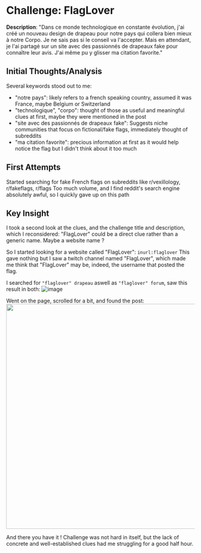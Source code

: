 # Challenge: FlagLover
**Description**: 
"Dans ce monde technologique en constante évolution, j'ai créé un nouveau design de drapeau pour notre pays qui collera bien mieux à notre Corpo. Je ne sais pas si le conseil va l'accepter. Mais en attendant, je l'ai partagé sur un site avec des passionnés de drapeaux fake pour connaître leur avis. J'ai même pu y glisser ma citation favorite."

## Initial Thoughts/Analysis

Several keywords stood out to me: 
- "notre pays": likely refers to a french speaking country, assumed it was France, maybe Belgium or Switzerland
- "technologique", "corpo": thought of those as useful and meaningful clues at first, maybe they were mentioned in the post
- "site avec des passionnés de drapeaux fake": Suggests niche communities that focus on fictional/fake flags, immediately thought of subreddits
- "ma citation favorite": precious information at first as it would help notice the flag but I didn't think about it too much

## First Attempts

Started searching for fake French flags on subreddits like r/vexillology, r/fakeflags, r/flags
Too much volume, and I find reddit's search engine absolutely awful, so I quickly gave up on this path

## Key Insight

I took a second look at the clues, and the challenge title and description, which I reconsidered:
"FlagLover" could be a direct clue rather than a generic name. Maybe a website name ?

So I started looking for a website called "FlagLover": `inurl:flaglover`
This gave nothing but I saw a twitch channel named "FlagLover", which made me think that "FlagLover" may be, indeed, the username that posted the flag. 

I searched for `"flaglover" drapeau` aswell as `"flaglover" forum`, saw this result in both: 
![image](https://github.com/user-attachments/assets/b1d7ce85-f3df-4482-aba4-b68ff95bb6c8)

Went on the page, scrolled for a bit, and found the post:
<img src="https://github.com/user-attachments/assets/4c78c930-5cd1-4498-aba6-7112b430ae4f" width="600">

And there you have it ! Challenge was not hard in itself, but the lack of concrete and well-established clues had me struggling for a good half hour.
